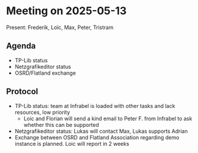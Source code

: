 # Meeting on 2025-05-13

Present: Frederik, Loïc, Max, Peter, Tristram

## Agenda

* TP-Lib status
* Netzgrafikeditor status
* OSRD/Flatland exchange

## Protocol

* TP-Lib status: team at Infrabel is loaded with other tasks and lack resources, low priority
  * Loic and Florian will send a kind email to Peter F. from Infrabel to ask whether this can be supported
* Netzgrafikeditor status: Lukas will contact Max, Lukas supports Adrian
* Exchange between OSRD and Flatland Association regarding demo instance is planned. Loic will report in 2 weeks
